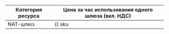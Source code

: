 Категория ресурса | Цена за час использования одного шлюза (вкл. НДС)
--- | ---
NAT-шлюз | {{ sku|RUB|vpc.gateway.shared_egress_gateway.v1|string }}